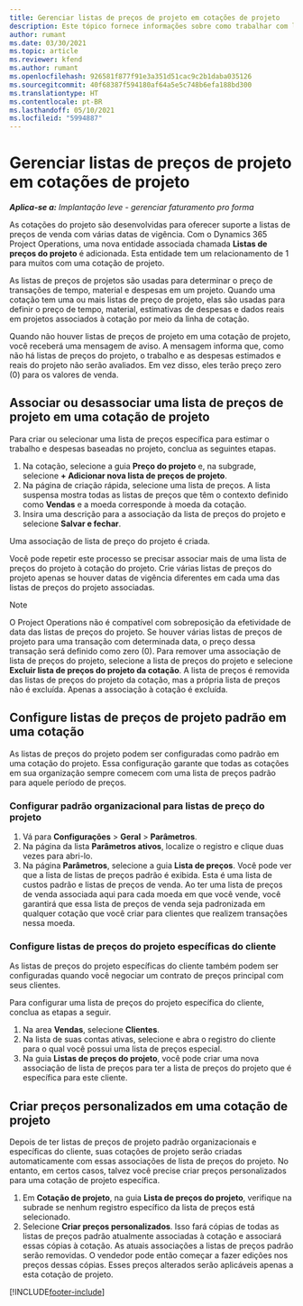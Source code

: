 ```yaml
---
title: Gerenciar listas de preços de projeto em cotações de projeto
description: Este tópico fornece informações sobre como trabalhar com listas de preço do projeto em cotações.
author: rumant
ms.date: 03/30/2021
ms.topic: article
ms.reviewer: kfend
ms.author: rumant
ms.openlocfilehash: 926581f877f91e3a351d51cac9c2b1daba035126
ms.sourcegitcommit: 40f68387f594180af64a5e5c748b6efa188bd300
ms.translationtype: HT
ms.contentlocale: pt-BR
ms.lasthandoff: 05/10/2021
ms.locfileid: "5994887"
---
```

# <a name="manage-project-price-lists-on-project-quotes"></a>Gerenciar listas de preços de projeto em cotações de projeto 

_**Aplica-se a:** Implantação leve - gerenciar faturamento pro forma_

As cotações do projeto são desenvolvidas para oferecer suporte a listas de preços de venda com várias datas de vigência. Com o Dynamics 365 Project Operations, uma nova entidade associada chamada **Listas de preços do projeto** é adicionada. Esta entidade tem um relacionamento de 1 para muitos com uma cotação de projeto.

As listas de preços de projetos são usadas para determinar o preço de transações de tempo, material e despesas em um projeto. Quando uma cotação tem uma ou mais listas de preço de projeto, elas são usadas para definir o preço de tempo, material, estimativas de despesas e dados reais em projetos associados à cotação por meio da linha de cotação.

Quando não houver listas de preços de projeto em uma cotação de projeto, você receberá uma mensagem de aviso. A mensagem informa que, como não há listas de preços do projeto, o trabalho e as despesas estimados e reais do projeto não serão avaliados. Em vez disso, eles terão preço zero (0) para os valores de venda.

## <a name="associate-or-disassociate-a-project-price-list-on-a-project-quote"></a>Associar ou desassociar uma lista de preços de projeto em uma cotação de projeto

Para criar ou selecionar uma lista de preços específica para estimar o trabalho e despesas baseadas no projeto, conclua as seguintes etapas.

1. Na cotação, selecione a guia **Preço do projeto** e, na subgrade, selecione **+ Adicionar nova lista de preços de projeto**.
2. Na página de criação rápida, selecione uma lista de preços. A lista suspensa mostra todas as listas de preços que têm o contexto definido como **Vendas** e a moeda corresponde à moeda da cotação.
4. Insira uma descrição para a associação da lista de preços do projeto e selecione **Salvar e fechar**.

Uma associação de lista de preço do projeto é criada.

Você pode repetir este processo se precisar associar mais de uma lista de preços do projeto à cotação do projeto. Crie várias listas de preços do projeto apenas se houver datas de vigência diferentes em cada uma das listas de preços do projeto associadas.

> [!NOTE]
> O Project Operations não é compatível com sobreposição da efetividade de data das listas de preços do projeto. Se houver várias listas de preços de projeto para uma transação com determinada data, o preço dessa transação será definido como zero (0).
Para remover uma associação de lista de preços do projeto, selecione a lista de preços do projeto e selecione **Excluir lista de preços do projeto da cotação**. A lista de preços é removida das listas de preços do projeto da cotação, mas a própria lista de preços não é excluída. Apenas a associação à cotação é excluída.

## <a name="set-up-default-project-price-lists-on-a-quote"></a>Configure listas de preços de projeto padrão em uma cotação

As listas de preços do projeto podem ser configuradas como padrão em uma cotação do projeto. Essa configuração garante que todas as cotações em sua organização sempre comecem com uma lista de preços padrão para aquele período de preços.

### <a name="set-up-organizational-default-for-project-price-lists"></a>Configurar padrão organizacional para listas de preço do projeto

1. Vá para **Configurações** > **Geral** > **Parâmetros**.
2. Na página da lista **Parâmetros ativos**, localize o registro e clique duas vezes para abri-lo. 
3. Na página **Parâmetros**, selecione a guia **Lista de preços**. Você pode ver que a lista de listas de preços padrão é exibida. Esta é uma lista de custos padrão e listas de preços de venda. Ao ter uma lista de preços de venda associada aqui para cada moeda em que você vende, você garantirá que essa lista de preços de venda seja padronizada em qualquer cotação que você criar para clientes que realizem transações nessa moeda.

### <a name="set-up-customer-specific-project-price-lists"></a>Configure listas de preços do projeto específicas do cliente

As listas de preços do projeto específicas do cliente também podem ser configuradas quando você negociar um contrato de preços principal com seus clientes.

Para configurar uma lista de preços do projeto específica do cliente, conclua as etapas a seguir.

1. Na area **Vendas**, selecione **Clientes**.
2. Na lista de suas contas ativas, selecione e abra o registro do cliente para o qual você possui uma lista de preços especial.
3. Na guia **Listas de preços do projeto**, você pode criar uma nova associação de lista de preços para ter a lista de preços do projeto que é específica para este cliente.

## <a name="create-custom-pricing-on-a-project-quote"></a>Criar preços personalizados em uma cotação de projeto

Depois de ter listas de preços de projeto padrão organizacionais e específicas do cliente, suas cotações de projeto serão criadas automaticamente com essas associações de lista de preços do projeto. No entanto, em certos casos, talvez você precise criar preços personalizados para uma cotação de projeto específica. 

1. Em **Cotação de projeto**, na guia **Lista de preços do projeto**, verifique na subrade se nenhum registro específico da lista de preços está selecionado.
2. Selecione **Criar preços personalizados**. Isso fará cópias de todas as listas de preços padrão atualmente associadas à cotação e associará essas cópias à cotação. As atuais associações a listas de preços padrão serão removidas. O vendedor pode então começar a fazer edições nos preços dessas cópias. Esses preços alterados serão aplicáveis apenas a esta cotação de projeto.


[!INCLUDE[footer-include](../../includes/footer-banner.md)]
